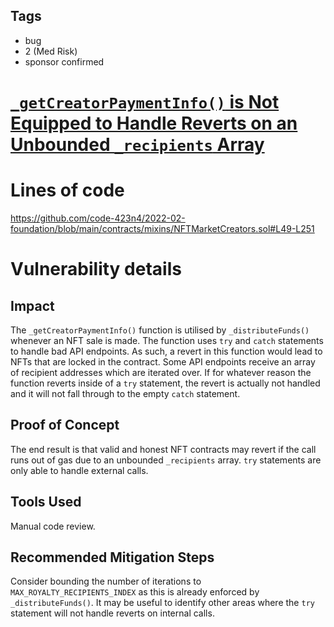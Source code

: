 ## Tags

- bug
- 2 (Med Risk)
- sponsor confirmed

# [`_getCreatorPaymentInfo()` is Not Equipped to Handle Reverts on an Unbounded `_recipients` Array](https://github.com/code-423n4/2022-02-foundation-findings/issues/85) 

# Lines of code

https://github.com/code-423n4/2022-02-foundation/blob/main/contracts/mixins/NFTMarketCreators.sol#L49-L251


# Vulnerability details

## Impact

The `_getCreatorPaymentInfo()` function is utilised by `_distributeFunds()` whenever an NFT sale is made. The function uses `try` and `catch` statements to handle bad API endpoints. As such, a revert in this function would lead to NFTs that are locked in the contract. Some API endpoints receive an array of recipient addresses which are iterated over. If for whatever reason the function reverts inside of a `try` statement, the revert is actually not handled and it will not fall through to the empty `catch` statement.

## Proof of Concept

The end result is that valid and honest NFT contracts may revert if the call runs out of gas due to an unbounded `_recipients` array. `try` statements are only able to handle external calls.

## Tools Used

Manual code review.

## Recommended Mitigation Steps

Consider bounding the number of iterations to `MAX_ROYALTY_RECIPIENTS_INDEX` as this is already enforced by `_distributeFunds()`. It may be useful to identify other areas where the `try` statement will not handle reverts on internal calls.

